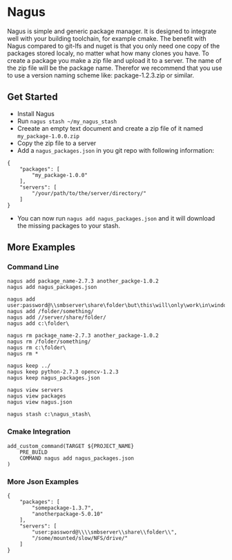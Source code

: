 # Nagus

Nagus is simple and generic package manager. It is designed to integrate well with your building
toolchain, for example cmake. The benefit with Nagus compared to git-lfs and nuget is that you only
need one copy of the packages stored localy, no matter what how many clones you have. To create a
package you make a zip file and upload it to a server. The name of the zip file will be the package
name. Therefor we recommend that you use to use a version naming scheme like: package-1.2.3.zip or
similar.

## Get Started
- Install Nagus
- Run `nagus stash ~/my_nagus_stash`
- Creeate an empty text document and create a zip file of it named `my_package-1.0.0.zip`
- Copy the zip file to a server
- Add a `nagus_packages.json` in you git repo with following information:
```
{
    "packages": [
        "my_package-1.0.0"
    ],
    "servers": [
        "/your/path/to/the/server/directory/"
    ]
}
```
- You can now run `nagus add nagus_packages.json` and it will download the missing packages to your
stash.


## More Examples

### Command Line
```
nagus add package_name-2.7.3 another_packge-1.0.2
nagus add nagus_packages.json

nagus add user:password@\\smbserver\share\folder\but\this\will\only\work\in\windows
nagus add /folder/something/
nagus add //server/share/folder/
nagus add c:\folder\

nagus rm package_name-2.7.3 another_package-1.0.2
nagus rm /folder/something/
nagus rm c:\folder\
nagus rm *

nagus keep ../
nagus keep python-2.7.3 opencv-1.2.3
nagus keep nagus_packages.json

nagus view servers
nagus view packages
nagus view nagus.json

nagus stash c:\nagus_stash\
```

### Cmake Integration
```
add_custom_command(TARGET ${PROJECT_NAME}
    PRE_BUILD
    COMMAND nagus add nagus_packages.json
)
```

### More Json Examples
```
{
    "packages": [
        "somepackage-1.3.7",
        "anotherpackage-5.0.10"
    ],
    "servers": [
        "user:password@\\\\smbserver\\share\\folder\\",
        "/some/mounted/slow/NFS/drive/"
	]
}
```